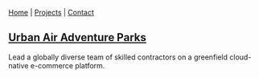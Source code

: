 ﻿[Home](/) | [Projects](/projects) | [Contact](/contact)

## <a href="https://www.urbanairtrampolinepark.com/membership" target="_blank">Urban Air Adventure Parks</a>

Lead a globally diverse team of skilled contractors on a greenfield cloud-native e-commerce platform.